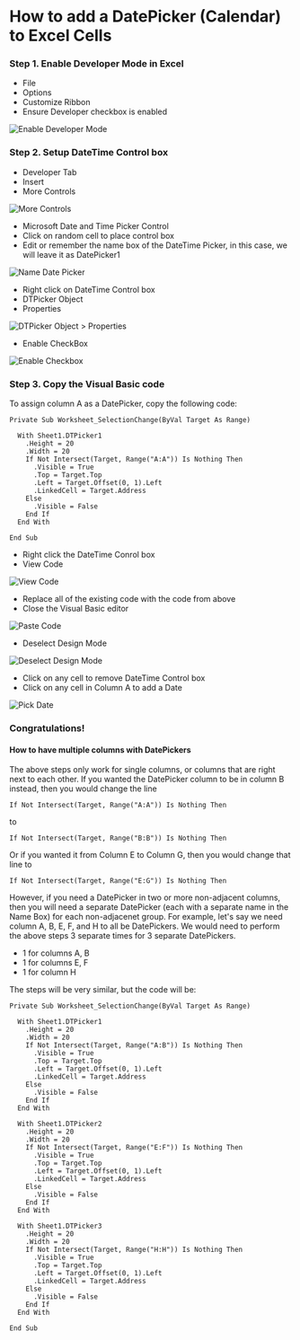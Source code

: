 # How to add a DatePicker (Calendar) to Excel Cells

### Step 1. Enable Developer Mode in Excel
- File
- Options
- Customize Ribbon
- Ensure Developer checkbox is enabled

![Enable Developer Mode](https://github.com/Amallard/excelTricks/blob/master/images/developer-enabled.png)


### Step 2. Setup DateTime Control box
- Developer Tab
- Insert
- More Controls

![More Controls](https://github.com/Amallard/excelTricks/blob/master/images/more-controls.png)

- Microsoft Date and Time Picker Control
- Click on random cell to place control box
- Edit or remember the name box of the DateTime Picker, in this case, we will leave it as DatePicker1

![Name Date Picker](https://github.com/Amallard/excelTricks/blob/master/images/date-pick-name.png)

- Right click on DateTime Control box
- DTPicker Object
- Properties

![DTPicker Object > Properties](https://github.com/Amallard/excelTricks/blob/master/images/properties.png)

- Enable CheckBox

![Enable Checkbox](https://github.com/Amallard/excelTricks/blob/master/images/checkbox-enabled.png)

### Step 3. Copy the Visual Basic code

To assign column A as a DatePicker, copy the following code:

```
Private Sub Worksheet_SelectionChange(ByVal Target As Range)
  
  With Sheet1.DTPicker1
    .Height = 20         
    .Width = 20         
    If Not Intersect(Target, Range("A:A")) Is Nothing Then             
      .Visible = True             
      .Top = Target.Top             
      .Left = Target.Offset(0, 1).Left             
      .LinkedCell = Target.Address         
    Else             
      .Visible = False         
    End If     
  End With               
      
End Sub
```
- Right click the DateTime Conrol box
- View Code

![View Code](https://github.com/Amallard/excelTricks/blob/master/images/view-code.png)

- Replace all of the existing code with the code from above
- Close the Visual Basic editor

![Paste Code](https://github.com/Amallard/excelTricks/blob/master/images/paste-code.png)

- Deselect Design Mode

![Deselect Design Mode](https://github.com/Amallard/excelTricks/blob/master/images/deselect-design.png)

- Click on any cell to remove DateTime Control box
- Click on any cell in Column A to add a Date

![Pick Date](https://github.com/Amallard/excelTricks/blob/master/images/pick-date.png)

### Congratulations!

#### How to have multiple columns with DatePickers

The above steps only work for single columns, or columns that are right next to each other. If you wanted the DatePicker column to be in column B instead, then you would change the line 

```
If Not Intersect(Target, Range("A:A")) Is Nothing Then
```
to

```
If Not Intersect(Target, Range("B:B")) Is Nothing Then
```

Or if you wanted it from Column E to Column G, then you would change that line to 

```
If Not Intersect(Target, Range("E:G")) Is Nothing Then
```

However, if you need a DatePicker in two or more non-adjacent columns, then you will need a separate DatePicker (each with a separate name in the Name Box) for each non-adjacenet group. For example, let's say we need column A, B, E, F, and H to all be DatePickers. We would need to perform the above steps 3 separate times for 3 separate DatePickers.
- 1 for columns A, B
- 1 for columns E, F
- 1 for column H

The steps will be very similar, but the code will be:

```
Private Sub Worksheet_SelectionChange(ByVal Target As Range)    

  With Sheet1.DTPicker1    
    .Height = 20             
    .Width = 20             
    If Not Intersect(Target, Range("A:B")) Is Nothing Then
      .Visible = True
      .Top = Target.Top
      .Left = Target.Offset(0, 1).Left
      .LinkedCell = Target.Address
    Else
      .Visible = False
    End If
  End With

  With Sheet1.DTPicker2    
    .Height = 20             
    .Width = 20             
    If Not Intersect(Target, Range("E:F")) Is Nothing Then
      .Visible = True
      .Top = Target.Top
      .Left = Target.Offset(0, 1).Left
      .LinkedCell = Target.Address
    Else
      .Visible = False
    End If
  End With

  With Sheet1.DTPicker3    
    .Height = 20             
    .Width = 20             
    If Not Intersect(Target, Range("H:H")) Is Nothing Then
      .Visible = True
      .Top = Target.Top
      .Left = Target.Offset(0, 1).Left
      .LinkedCell = Target.Address
    Else
      .Visible = False
    End If
  End With
  
End Sub
```
